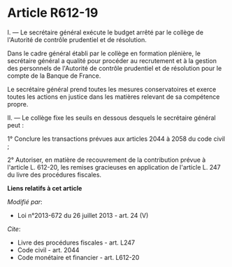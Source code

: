 # Article R612-19

I. ― Le secrétaire général exécute le budget arrêté par le collège de l'Autorité de contrôle prudentiel et de résolution. 

Dans le cadre général établi par le collège en formation plénière, le secrétaire général a qualité pour procéder au
recrutement et à la gestion des personnels de l'Autorité de contrôle prudentiel et de résolution pour le compte de la Banque
de France. 

Le secrétaire général prend toutes les mesures conservatoires et exerce toutes les actions en justice dans les matières
relevant de sa compétence propre. 

II. ― Le collège fixe les seuils en dessous desquels le secrétaire général peut : 

1° Conclure les transactions prévues aux articles 2044 à 2058 du code civil ; 

2° Autoriser, en matière de recouvrement de la contribution prévue à l'article L. 612-20, les remises gracieuses en
application de l'article L. 247 du livre des procédures fiscales.

**Liens relatifs à cet article**

_Modifié par_:

  - Loi n°2013-672 du 26 juillet 2013 - art. 24 (V)

_Cite_:

  - Livre des procédures fiscales - art. L247
  - Code civil - art. 2044
  - Code monétaire et financier - art. L612-20
